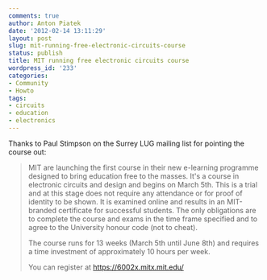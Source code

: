 ```yaml
---
comments: true
author: Anton Piatek
date: '2012-02-14 13:11:29'
layout: post
slug: mit-running-free-electronic-circuits-course
status: publish
title: MIT running free electronic circuits course
wordpress_id: '233'
categories:
- Community
- Howto
tags:
- circuits
- education
- electronics
---
```


Thanks to Paul Stimpson on the Surrey LUG mailing list for pointing the
course out:

> MIT are launching the first course in their new e-learning programme
> designed to bring education free to the masses. It's a course in
> electronic circuits and design and begins on March 5th. This is a
> trial and at this stage does not require any attendance or for proof
> of identity to be shown. It is examined online and results in an
> MIT-branded certificate for successful students. The only obligations
> are to complete the course and exams in the time frame specified and
> to agree to the University honour code (not to cheat). 
> 
> The course runs
> for 13 weeks (March 5th until June 8th) and requires a time investment
> of approximately 10 hours per week. 
> 
> You can register at
> <https://6002x.mitx.mit.edu/>
